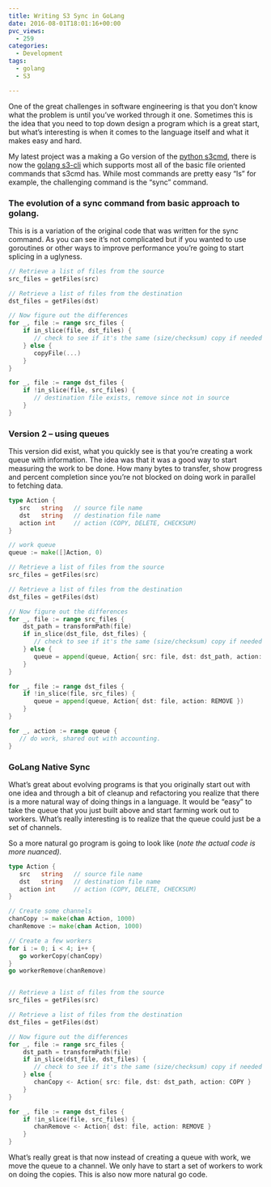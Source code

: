```yaml
---
title: Writing S3 Sync in GoLang
date: 2016-08-01T18:01:16+00:00
pvc_views:
  - 259
categories:
  - Development
tags:
  - golang
  - S3

---
```

One of the great challenges in software engineering is that you don&#8217;t know what the problem is until you&#8217;ve worked through it one. Sometimes this is the idea that you need to top down design a program which is a great start, but what&#8217;s interesting is when it comes to the language itself and what it makes easy and hard.

My latest project was a making a Go version of the [python s3cmd][1], there is now the [golang s3-cli][2] which supports most all of the basic file oriented commands that s3cmd has. While most commands are pretty easy &#8220;ls&#8221; for example, the challenging command is the &#8220;sync&#8221; command.

### The evolution of a sync command from basic approach to golang.

This is is a variation of the original code that was written for the sync command. As you can see it&#8217;s not complicated but if you wanted to use goroutines or other ways to improve performance you&#8217;re going to start splicing in a uglyness.

```go
// Retrieve a list of files from the source
src_files = getFiles(src)

// Retrieve a list of files from the destination
dst_files = getFiles(dst)

// Now figure out the differences
for _, file := range src_files {
    if in_slice(file, dst_files) {
       // check to see if it's the same (size/checksum) copy if needed
    } else {
       copyFile(...)
    }
}

for _, file := range dst_files {
    if !in_slice(file, src_files) {
       // destination file exists, remove since not in source
    }
}
```

### Version 2 &#8211; using queues

This version did exist, what you quickly see is that you&#8217;re creating a work queue with information. The idea was that it was a good way to start measuring the work to be done. How many bytes to transfer, show progress and percent completion since you&#8217;re not blocked on doing work in parallel to fetching data.

```go
type Action {
   src   string   // source file name
   dst   string   // destination file name
   action int     // action (COPY, DELETE, CHECKSUM)
}

// work queue
queue := make([]Action, 0)

// Retrieve a list of files from the source
src_files = getFiles(src)

// Retrieve a list of files from the destination
dst_files = getFiles(dst)

// Now figure out the differences
for _, file := range src_files {
    dst_path = transformPath(file)
    if in_slice(dst_file, dst_files) {
       // check to see if it's the same (size/checksum) copy if needed
    } else {
       queue = append(queue, Action{ src: file, dst: dst_path, action: COPY })
    }
}

for _, file := range dst_files {
    if !in_slice(file, src_files) {
       queue = append(queue, Action{ dst: file, action: REMOVE })
    }
}

for _, action := range queue {
   // do work, shared out with accounting.
}
```

### GoLang Native Sync

What&#8217;s great about evolving programs is that you originally start out with one idea and through a bit of cleanup and refactoring you realize that there is a more natural way of doing things in a language. It would be &#8220;easy&#8221; to take the queue that you just built above and start farming work out to workers. What&#8217;s really interesting is to realize that the queue could just be a set of channels.

So a more natural go program is going to look like (_note the actual code is more nuanced)._

```go
type Action {
   src   string   // source file name
   dst   string   // destination file name
   action int     // action (COPY, DELETE, CHECKSUM)
}

// Create some channels
chanCopy := make(chan Action, 1000)
chanRemove := make(chan Action, 1000)

// Create a few workers
for i := 0; i < 4; i++ {
   go workerCopy(chanCopy)
}
go workerRemove(chanRemove)


// Retrieve a list of files from the source
src_files = getFiles(src)

// Retrieve a list of files from the destination
dst_files = getFiles(dst)

// Now figure out the differences
for _, file := range src_files {
    dst_path = transformPath(file)
    if in_slice(dst_file, dst_files) {
       // check to see if it's the same (size/checksum) copy if needed
    } else {
       chanCopy <- Action{ src: file, dst: dst_path, action: COPY }
    }
}

for _, file := range dst_files {
    if !in_slice(file, src_files) {
       chanRemove <- Action{ dst: file, action: REMOVE }
    }
}
```

What&#8217;s really great is that now instead of creating a queue with work, we move the queue to a channel. We only have to start a set of workers to work on doing the copies. This is also now more natural go code.

 [1]: https://github.com/s3tools/s3cmd
 [2]: https://github.com/koblas/s3-cli
